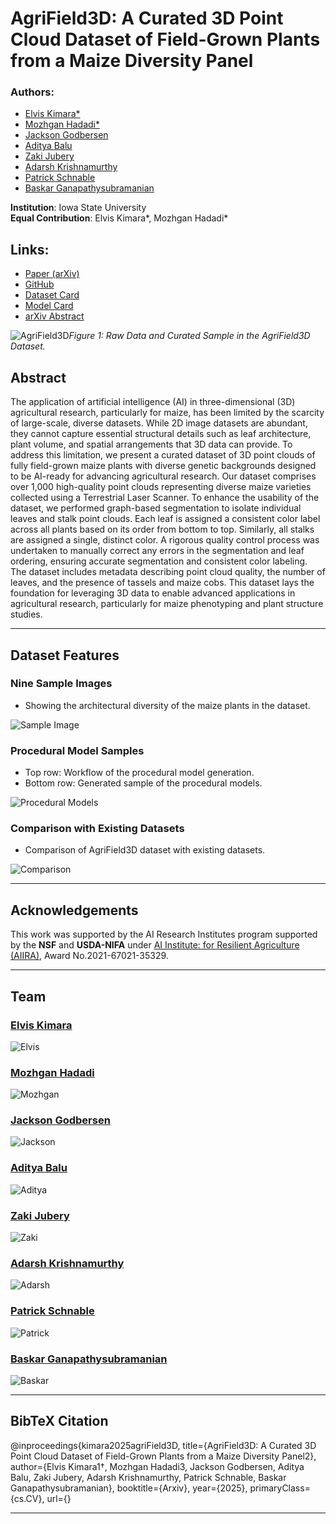 
# AgriField3D: A Curated 3D Point Cloud Dataset of Field-Grown Plants from a Maize Diversity Panel

### Authors:
- [Elvis Kimara*](https://www.linkedin.com/in/elvis-kimara/)
- [Mozhgan Hadadi*](https://www.linkedin.com/in/mozhgan-hadadi/)
- [Jackson Godbersen](https://www.linkedin.com/in/)
- [Aditya Balu](https://scholar.google.com/citations?user=GNuXi6oAAAAJ&hl=en)
- [Zaki Jubery](https://scholar.google.com/citations?user=P3h1SM0AAAAJ&hl=en)
- [Adarsh Krishnamurthy](https://scholar.google.com/citations?user=iVTMSxoAAAAJ&hl=en&oi=ao)
- [Patrick Schnable](https://scholar.google.com/citations?user=UW4mNTW0nOkC&hl=en)
- [Baskar Ganapathysubramanian](https://www.me.iastate.edu/bglab/)

**Institution**: Iowa State University  
**Equal Contribution**: Elvis Kimara*, Mozhgan Hadadi*

## Links:
- [Paper (arXiv)](https://arxiv.org/pdf/)
- [GitHub](https://github.com/baskargroup/AgriField3D)
- [Dataset Card](https://huggingface.co/datasets/BGLab/AgriField3D)
- [Model Card](https://huggingface.co/BGLab/AgriField3D)
- [arXiv Abstract](https://arxiv.org/abs/)

 

![AgriField3D](images/Poster2.png "Raw Data and Curated Sample in the AgriField3D Dataset")*Figure 1: Raw Data and Curated Sample in the AgriField3D Dataset.*

## Abstract

The application of artificial intelligence (AI) in three-dimensional (3D) agricultural research, particularly for maize, has been limited by the scarcity of large-scale, diverse datasets. While 2D image datasets are abundant, they cannot capture essential structural details such as leaf architecture, plant volume, and spatial arrangements that 3D data can provide. To address this limitation, we present a curated dataset of 3D point clouds of fully field-grown maize plants with diverse genetic backgrounds designed to be AI-ready for advancing agricultural research. Our dataset comprises over 1,000 high-quality point clouds representing diverse maize varieties collected using a Terrestrial Laser Scanner. To enhance the usability of the dataset, we performed graph-based segmentation to isolate individual leaves and stalk point clouds. Each leaf is assigned a consistent color label across all plants based on its order from bottom to top. Similarly, all stalks are assigned a single, distinct color. A rigorous quality control process was undertaken to manually correct any errors in the segmentation and leaf ordering, ensuring accurate segmentation and consistent color labeling. The dataset includes metadata describing point cloud quality, the number of leaves, and the presence of tassels and maize cobs. This dataset lays the foundation for leveraging 3D data to enable advanced applications in agricultural research, particularly for maize phenotyping and plant structure studies.

---

## Dataset Features

### Nine Sample Images

- Showing the architectural diversity of the maize plants in the dataset.

![Sample Image](images/Nine_Samples.png)

### Procedural Model Samples

- Top row: Workflow of the procedural model generation.
- Bottom row: Generated sample of the procedural models.

![Procedural Models](images/Procedural_Models_Samples.png)

### Comparison with Existing Datasets

- Comparison of AgriField3D dataset with existing datasets.

![Comparison](images/comparison_argifield3d.png)

---

## Acknowledgements

This work was supported by the AI Research Institutes program supported by the **NSF** and **USDA-NIFA** under [AI Institute: for Resilient Agriculture (AIIRA)](https://aiira.iastate.edu/), Award No.2021-67021-35329.

---

## Team

### [Elvis Kimara](https://www.linkedin.com/in/elvis-kimara/)

![Elvis](images/elvis.jpg)

### [Mozhgan Hadadi](https://www.linkedin.com/in/mozhgan-hadadi/)

![Mozhgan](images/mozhgan.jpeg)

### [Jackson Godbersen](https://www.linkedin.com/in/)

![Jackson](images/dummy.png)

### [Aditya Balu](https://scholar.google.com/citations?user=GNuXi6oAAAAJ&hl=en)

![Aditya](images/balu.d4938a4efb8fe4623b1a.jpeg)

### [Zaki Jubery](https://scholar.google.com/citations?user=P3h1SM0AAAAJ&hl=en)

![Zaki](images/Zaki.png)

### [Adarsh Krishnamurthy](https://scholar.google.com/citations?user=iVTMSxoAAAAJ&hl=en&oi=ao)

![Adarsh](images/adarsh.202221a57a53702b8066.jpeg)

### [Patrick Schnable](https://scholar.google.com/citations?user=UW4mNTW0nOkC&hl=en)

![Patrick](images/schnable.jpg)

### [Baskar Ganapathysubramanian](https://www.me.iastate.edu/bglab/)

![Baskar](images/baskar.052e915b05c921cb3ffa.png)

---

## BibTeX Citation

@inproceedings{kimara2025agriField3D,
title={AgriField3D: A Curated 3D Point Cloud Dataset of Field-Grown Plants from a Maize Diversity Panel2},
          author={Elvis Kimara1†, Mozhgan Hadadi3, Jackson Godbersen, Aditya Balu, Zaki Jubery, Adarsh Krishnamurthy, Patrick Schnable, Baskar Ganapathysubramanian},
          booktitle={Arxiv},
          year={2025},
          primaryClass={cs.CV},
          url={}

---
